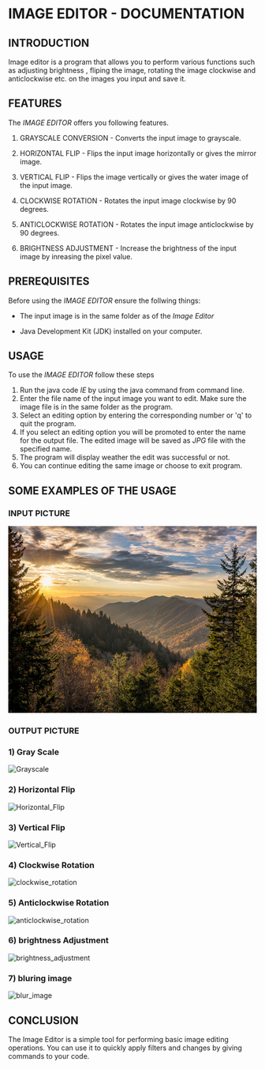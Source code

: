 # IMAGE EDITOR - DOCUMENTATION

## INTRODUCTION
Image editor is a program that allows you to perform various functions such as adjusting brightness , fliping the image, rotating the image clockwise and anticlockwise etc. on the images you input and save it.

## FEATURES
The *IMAGE EDITOR* offers you following features.

1) GRAYSCALE CONVERSION - Converts the input image to grayscale.

2) HORIZONTAL FLIP - Flips the input image horizontally or gives the mirror image.

3) VERTICAL FLIP - Flips the image vertically or gives the water image of the input image.

4) CLOCKWISE ROTATION - Rotates the input image clockwise by 90 degrees.

5) ANTICLOCKWISE ROTATION - Rotates the input image anticlockwise by 90 degrees.

6) BRIGHTNESS ADJUSTMENT - Increase the brightness of the input image by inreasing the pixel value.


## PREREQUISITES

Before using the *IMAGE EDITOR* ensure the follwing things:

- The input image is in the same folder as of the *Image Editor*

- Java Development Kit (JDK) installed on your computer.

## USAGE
To use the *IMAGE EDITOR* follow these steps

1) Run the java code *IE* by using the java command from command line.
2) Enter the file name of the input image you want to edit. Make sure the image file is in the same folder as the program.
3) Select an editing option by entering the corresponding number or 'q' to quit the program.
4) If you select an editing option you will be promoted to enter the name for the output file. The edited image will be saved as *JPG* file with the specified name.
5) The program will display weather the edit was successful or not.
6) You can continue editing the same image or choose to exit program.
## SOME EXAMPLES OF THE USAGE 

### INPUT PICTURE
 
![Input Image](/imageeditorimage.jpg)
 
 ### OUTPUT PICTURE

 ### 1) Gray Scale
![Grayscale](/grayscaled.jpg)

### 2) Horizontal Flip
![Horizontal_Flip](/i2.jpg)

### 3) Vertical Flip
![Vertical_Flip](/I3.jpg)

### 4) Clockwise Rotation
![clockwise_rotation](/I4.jpg)

### 5) Anticlockwise Rotation
![anticlockwise_rotation](/I5.jpg)

### 6) brightness Adjustment
![brightness_adjustment](/I6.jpg)

### 7) bluring image
![blur_image](/I7.jpg)
## CONCLUSION
The Image Editor is a simple tool for performing basic image editing operations. You can use it to quickly apply filters and changes by giving commands to your code.

